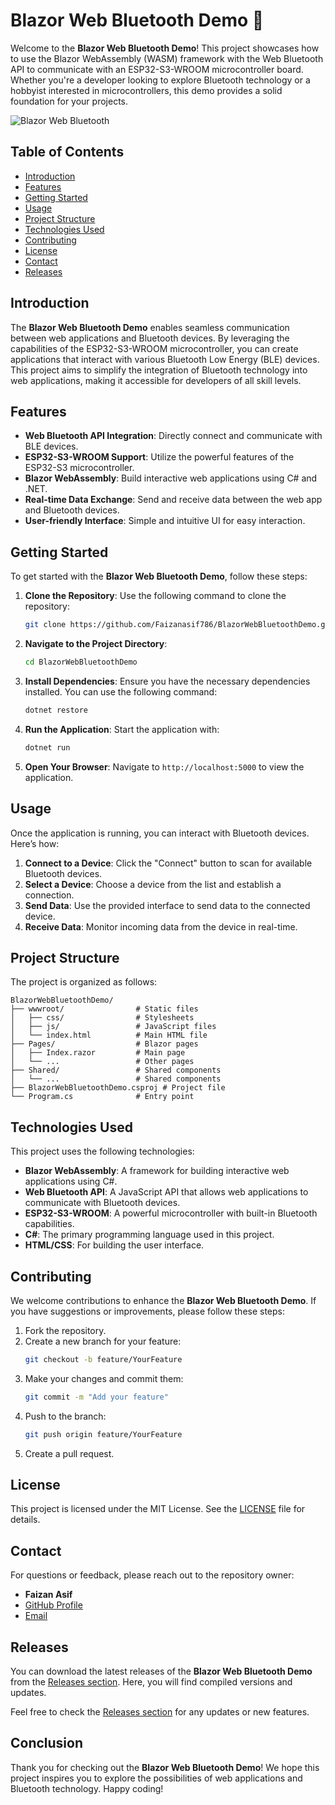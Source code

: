 # Blazor Web Bluetooth Demo 🚀

Welcome to the **Blazor Web Bluetooth Demo**! This project showcases how to use the Blazor WebAssembly (WASM) framework with the Web Bluetooth API to communicate with an ESP32-S3-WROOM microcontroller board. Whether you're a developer looking to explore Bluetooth technology or a hobbyist interested in microcontrollers, this demo provides a solid foundation for your projects.

![Blazor Web Bluetooth](https://img.shields.io/badge/Blazor%20Web%20Bluetooth-Demo-blue.svg)

## Table of Contents

- [Introduction](#introduction)
- [Features](#features)
- [Getting Started](#getting-started)
- [Usage](#usage)
- [Project Structure](#project-structure)
- [Technologies Used](#technologies-used)
- [Contributing](#contributing)
- [License](#license)
- [Contact](#contact)
- [Releases](#releases)

## Introduction

The **Blazor Web Bluetooth Demo** enables seamless communication between web applications and Bluetooth devices. By leveraging the capabilities of the ESP32-S3-WROOM microcontroller, you can create applications that interact with various Bluetooth Low Energy (BLE) devices. This project aims to simplify the integration of Bluetooth technology into web applications, making it accessible for developers of all skill levels.

## Features

- **Web Bluetooth API Integration**: Directly connect and communicate with BLE devices.
- **ESP32-S3-WROOM Support**: Utilize the powerful features of the ESP32-S3 microcontroller.
- **Blazor WebAssembly**: Build interactive web applications using C# and .NET.
- **Real-time Data Exchange**: Send and receive data between the web app and Bluetooth devices.
- **User-friendly Interface**: Simple and intuitive UI for easy interaction.

## Getting Started

To get started with the **Blazor Web Bluetooth Demo**, follow these steps:

1. **Clone the Repository**: Use the following command to clone the repository:
   ```bash
   git clone https://github.com/Faizanasif786/BlazorWebBluetoothDemo.git
   ```
   
2. **Navigate to the Project Directory**:
   ```bash
   cd BlazorWebBluetoothDemo
   ```

3. **Install Dependencies**: Ensure you have the necessary dependencies installed. You can use the following command:
   ```bash
   dotnet restore
   ```

4. **Run the Application**: Start the application with:
   ```bash
   dotnet run
   ```

5. **Open Your Browser**: Navigate to `http://localhost:5000` to view the application.

## Usage

Once the application is running, you can interact with Bluetooth devices. Here’s how:

1. **Connect to a Device**: Click the "Connect" button to scan for available Bluetooth devices.
2. **Select a Device**: Choose a device from the list and establish a connection.
3. **Send Data**: Use the provided interface to send data to the connected device.
4. **Receive Data**: Monitor incoming data from the device in real-time.

## Project Structure

The project is organized as follows:

```
BlazorWebBluetoothDemo/
├── wwwroot/                # Static files
│   ├── css/                # Stylesheets
│   ├── js/                 # JavaScript files
│   └── index.html          # Main HTML file
├── Pages/                  # Blazor pages
│   ├── Index.razor         # Main page
│   └── ...                 # Other pages
├── Shared/                 # Shared components
│   └── ...                 # Shared components
├── BlazorWebBluetoothDemo.csproj # Project file
└── Program.cs              # Entry point
```

## Technologies Used

This project uses the following technologies:

- **Blazor WebAssembly**: A framework for building interactive web applications using C#.
- **Web Bluetooth API**: A JavaScript API that allows web applications to communicate with Bluetooth devices.
- **ESP32-S3-WROOM**: A powerful microcontroller with built-in Bluetooth capabilities.
- **C#**: The primary programming language used in this project.
- **HTML/CSS**: For building the user interface.

## Contributing

We welcome contributions to enhance the **Blazor Web Bluetooth Demo**. If you have suggestions or improvements, please follow these steps:

1. Fork the repository.
2. Create a new branch for your feature:
   ```bash
   git checkout -b feature/YourFeature
   ```
3. Make your changes and commit them:
   ```bash
   git commit -m "Add your feature"
   ```
4. Push to the branch:
   ```bash
   git push origin feature/YourFeature
   ```
5. Create a pull request.

## License

This project is licensed under the MIT License. See the [LICENSE](LICENSE) file for details.

## Contact

For questions or feedback, please reach out to the repository owner:

- **Faizan Asif**  
- [GitHub Profile](https://github.com/Faizanasif786)  
- [Email](mailto:your-email@example.com)

## Releases

You can download the latest releases of the **Blazor Web Bluetooth Demo** from the [Releases section](https://github.com/Faizanasif786/BlazorWebBluetoothDemo/releases). Here, you will find compiled versions and updates. 

Feel free to check the [Releases section](https://github.com/Faizanasif786/BlazorWebBluetoothDemo/releases) for any updates or new features.

## Conclusion

Thank you for checking out the **Blazor Web Bluetooth Demo**! We hope this project inspires you to explore the possibilities of web applications and Bluetooth technology. Happy coding!